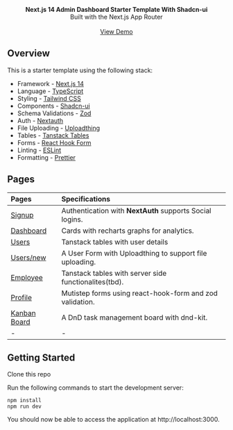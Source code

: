 <picture>
  <source media="(prefers-color-scheme: dark)" srcset="https://user-images.githubusercontent.com/9113740/201498864-2a900c64-d88f-4ed4-b5cf-770bcb57e1f5.png">
  <source media="(prefers-color-scheme: light)" srcset="https://user-images.githubusercontent.com/9113740/201498152-b171abb8-9225-487a-821c-6ff49ee48579.png">
</picture>

<div align="center"><strong>Next.js 14 Admin Dashboard Starter Template With Shadcn-ui</strong></div>
<div align="center">Built with the Next.js App Router</div>
<br />
<div align="center">
<a href="https://next-shadcn-dashboard-starter.vercel.app">View Demo</a>
<span>
</div>

## Overview

This is a starter template using the following stack:

- Framework - [Next.js 14](https://nextjs.org/13)
- Language - [TypeScript](https://www.typescriptlang.org)
- Styling - [Tailwind CSS](https://tailwindcss.com)
- Components - [Shadcn-ui](https://ui.shadcn.com)
- Schema Validations - [Zod](https://zod.dev)
- Auth - [Nextauth](https://next-auth.js.org)
- File Uploading - [Uploadthing](https://uploadthing.com)
- Tables - [Tanstack Tables](https://ui.shadcn.com/docs/components/data-table)
- Forms - [React Hook Form](https://ui.shadcn.com/docs/components/form)
- Linting - [ESLint](https://eslint.org)
- Formatting - [Prettier](https://prettier.io)

## Pages

| Pages                                                                             | Specifications                                           |
| :-------------------------------------------------------------------------------- | :------------------------------------------------------- |
| [Signup](https://next-shadcn-dashboard-starter.vercel.app/)                       | Authentication with **NextAuth** supports Social logins. |
| [Dashboard](https://next-shadcn-dashboard-starter.vercel.app/dashboard)           | Cards with recharts graphs for analytics.                |
| [Users](https://next-shadcn-dashboard-starter.vercel.app/dashboard/user)          | Tanstack tables with user details                        |
| [Users/new](https://next-shadcn-dashboard-starter.vercel.app/dashboard/user/new)  | A User Form with Uploadthing to support file uploading.  |
| [Employee](https://next-shadcn-dashboard-starter.vercel.app/dashboard/employee)   | Tanstack tables with server side functionalites(tbd).    |
| [Profile](https://next-shadcn-dashboard-starter.vercel.app/dashboard/profile)     | Mutistep forms using react-hook-form and zod validation. |
| [Kanban Board](https://next-shadcn-dashboard-starter.vercel.app/dashboard/kanban) | A DnD task management board with dnd-kit.                |
| -                                                                                 | -                                                        |

## Getting Started

Clone this repo

Run the following commands to start the development server:

```
npm install
npm run dev
```

You should now be able to access the application at http://localhost:3000.
